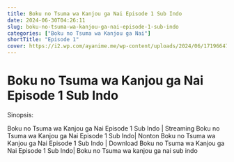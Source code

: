 ```yaml
---
title: Boku no Tsuma wa Kanjou ga Nai Episode 1 Sub Indo
date: 2024-06-30T04:26:11
slug: boku-no-tsuma-wa-kanjou-ga-nai-episode-1-sub-indo
categories: ["Boku no Tsuma wa Kanjou ga Nai"]
shortTitle: "Episode 1"
cover: https://i2.wp.com/ayanime.me/wp-content/uploads/2024/06/1719664716-3599-143646.jpg
---
```


# Boku no Tsuma wa Kanjou ga Nai Episode 1 Sub Indo

<iframe-loader iframe-src1="https://play.ayanime.me/include/fluidplayer/fluidplayer.php?VideoSrc1=https%3A%2F%2Fdrive.google.com%2Ffile%2Fd%2F1C8VZNdiRmJDMz00xlKH9ZYI5knaOcATU%2Fpreview&VideoType1=video%2Fmp4&VideoQuality1=480p&VideoSrc2=https%3A%2F%2Fdrive.google.com%2Ffile%2Fd%2F1o8Uk7RcT69zvR4hXQ7dAzy42EZwDyHFc%2Fpreview&VideoType2=video%2Fmp4&VideoQuality2=720p&VideoSrc3=https%3A%2F%2Fdrive.google.com%2Ffile%2Fd%2F1Td8KzOlVLrM6CwUvzrPJeHWG8IGRHIAb%2Fpreview&VideoType3=video%2Fmp4&VideoQuality3=1080p&VideoSrc4=&VideoType4=&VideoQuality4=&VideoPoster=&VideoTrack1=&kind1=&srclang1=&label1=&default1=&VideoTrack2=&kind2=&srclang2=&label2=&default2=&player=fluid+player&server=Drive+API&api=&width=100%25&height=100%25" iframe-src2="https://drive.google.com/file/d/1Td8KzOlVLrM6CwUvzrPJeHWG8IGRHIAb/preview"></iframe-loader>

Sinopsis:
<p>Boku no Tsuma wa Kanjou ga Nai Episode 1 Sub Indo | Streaming Boku no Tsuma wa Kanjou ga Nai Episode 1 Sub Indo| Nonton Boku no Tsuma wa Kanjou ga Nai Episode 1 Sub Indo | Download Boku no Tsuma wa Kanjou ga Nai Episode 1 Sub Indo| Boku no Tsuma wa kanjou ga nai sub indo</p>

